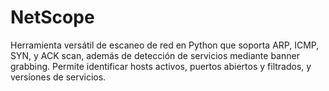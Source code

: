 # NetScope
Herramienta versátil de escaneo de red en Python que soporta ARP, ICMP, SYN, y ACK scan, además de detección de servicios mediante banner grabbing. Permite identificar hosts activos, puertos abiertos y filtrados, y versiones de servicios.
